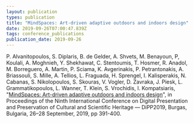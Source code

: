 ```yaml
---
layout: publication
types: publication
title: "MindSpaces: Art-driven adaptive outdoors and indoors design"
date: 2019-09-26T07:00:47.839Z
tags: conference_publications
publication_date: 2019-09-26
---
```

P. Alvanitopoulos, S. Diplaris, B. de Gelder, A. Shvets, M. Benayoun, P, Koulali, A. Moghnieh, Y. Shekhawat, C. Stentoumis, T. Hosmer, R. Anadol, M. Borreguero, A. Martin, P. Sciama, K. Avgerinakis, P. Petrantonakis, A. Briassouli, S. Mille, A. Tellios, L. Fraguada, H. Sprengel, I. Kalisperakis, N. Cabanas, S. Nikolopoulos, S. Skouras, V. Vogler, D. Zavraka, J. Piesk, L. Grammatikopoulos, L. Wanner, T. Klein, S. Vrochidis, I. Kompatsiaris, "[MindSpaces: Art-driven adaptive outdoors and indoors design](https://www.scopus.com/record/display.uri?eid=2-s2.0-85084240673&origin=inward&txGid=de3ad9dd2e518d5d3e1563b35364c654)", in Proceedings of the Ninth International Conference on Digital Presentation and Preservation of Cultural and Scientific Heritage — DiPP2019, Burgas, Bulgaria, 26–28 September, 2019, pp 391-400.
